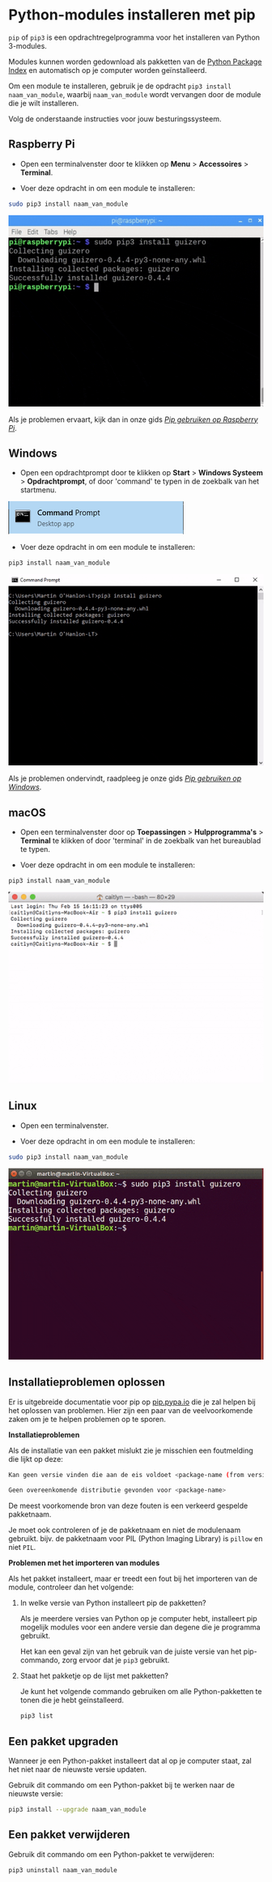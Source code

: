 # Python-modules installeren met pip

`pip` of `pip3` is een opdrachtregelprogramma voor het installeren van Python 3-modules.

Modules kunnen worden gedownload als pakketten van de [Python Package Index](https://pypi.python.org/pypi) en automatisch op je computer worden geïnstalleerd.

Om een module te installeren, gebruik je de opdracht `pip3 install naam_van_module`, waarbij `naam_van_module` wordt vervangen door de module die je wilt installeren.

Volg de onderstaande instructies voor jouw besturingssysteem.

## Raspberry Pi

+ Open een terminalvenster door te klikken op **Menu** > **Accessoires** > **Terminal**.

+ Voer deze opdracht in om een module te installeren:

```bash
sudo pip3 install naam_van_module
```

![pi pip install](images/pi_pip_install.gif)

Als je problemen ervaart, kijk dan in onze gids [_Pip gebruiken op Raspberry Pi_](https://projects.raspberrypi.org/en/projects/using-pip-on-raspberry-pi).

## Windows

+ Open een opdrachtprompt door te klikken op **Start** > **Windows Systeem** > **Opdrachtprompt**, of door 'command' te typen in de zoekbalk van het startmenu.

![Windows-opdrachtprompt](images/windows_command_prompt_app.PNG)

+ Voer deze opdracht in om een module te installeren:

```bash
pip3 install naam_van_module
```

![Windows pip install](images/windows_pip_install.gif)

Als je problemen ondervindt, raadpleeg je onze gids [_Pip gebruiken op Windows_](https://projects.raspberrypi.org/en/projects/using-pip-on-windows).

## macOS

+ Open een terminalvenster door op **Toepassingen** > **Hulpprogramma's** > **Terminal** te klikken of door 'terminal' in de zoekbalk van het bureaublad te typen.

+ Voer deze opdracht in om een module te installeren:

```bash
pip3 install naam_van_module
```

![mac pip-installatie](images/mac_pip_install.gif)

## Linux

+ Open een terminalvenster.

+ Voer deze opdracht in om een module te installeren:

```bash
sudo pip3 install naam_van_module
```

![Linux pip installatie](images/linux_pip_install.gif)

## Installatieproblemen oplossen

Er is uitgebreide documentatie voor pip op [pip.pypa.io](https://pip.pypa.io) die je zal helpen bij het oplossen van problemen. Hier zijn een paar van de veelvoorkomende zaken om je te helpen problemen op te sporen.

**Installatieproblemen**

Als de installatie van een pakket mislukt zie je misschien een foutmelding die lijkt op deze:

```bash
Kan geen versie vinden die aan de eis voldoet <package-name (from versions: )>
```

```bash
Geen overeenkomende distributie gevonden voor <package-name>
```

De meest voorkomende bron van deze fouten is een verkeerd gespelde pakketnaam.

Je moet ook controleren of je de pakketnaam en niet de modulenaam gebruikt. bijv. de pakketnaam voor PIL (Python Imaging Library) is `pillow` en niet `PIL`.

**Problemen met het importeren van modules**

Als het pakket installeert, maar er treedt een fout bij het importeren van de module, controleer dan het volgende:

1. In welke versie van Python installeert pip de pakketten?

    Als je meerdere versies van Python op je computer hebt, installeert pip mogelijk modules voor een andere versie dan degene die je programma gebruikt.

    Het kan een geval zijn van het gebruik van de juiste versie van het pip-commando, zorg ervoor dat je `pip3` gebruikt.

2. Staat het pakketje op de lijst met pakketten?

    Je kunt het volgende commando gebruiken om alle Python-pakketten te tonen die je hebt geïnstalleerd.

    ```bash
    pip3 list
    ```

## Een pakket upgraden

Wanneer je een Python-pakket installeert dat al op je computer staat, zal het niet naar de nieuwste versie updaten.

Gebruik dit commando om een Python-pakket bij te werken naar de nieuwste versie:

```bash
pip3 install --upgrade naam_van_module 
```

## Een pakket verwijderen

Gebruik dit commando om een Python-pakket te verwijderen:

```bash
pip3 uninstall naam_van_module
```
